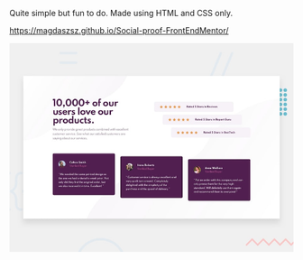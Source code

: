 Quite simple but fun to do. Made using HTML and CSS only.

https://magdaszsz.github.io/Social-proof-FrontEndMentor/

![](design/desktop-preview.jpg)

